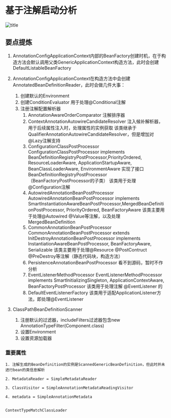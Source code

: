# 基于注解启动分析

![title](../../../image/review_AnnotationConfigApplicationContext继承树.png)

## 要点提炼

1. AnnotationConfigApplicationContext内部的BeanFactory创建时机，在于构造方法会默认调用父类GenericApplicationContext构造方法，此时会创建DefaultListableBeanFactory

2. AnnotationConfigApplicationContext在构造方法中会创建AnnotatedBeanDefinitionReader，此时会做几件大事：
    1. 创建默认的Environment
    2. 创建ConditionEvaluator 用于处理@Conditional注解
    3. 注册注解配置解析器
        1. AnnotationAwareOrderComparator
            注解排序器
        2. ContextAnnotationAutowireCandidateResolver
            注入候补解析器，用于后续属性注入时，处理属性的实例获取
            该类继承于QualifierAnnotationAutowireCandidateResolver，但是增加对@Lazy注解支持
        3. ConfigurationClassPostProcessor
            ConfigurationClassPostProcessor implements BeanDefinitionRegistryPostProcessor,PriorityOrdered, ResourceLoaderAware, ApplicationStartupAware, BeanClassLoaderAware, EnvironmentAware
            实现了接口BeanDefinitionRegistryPostProcessor（BeanFactoryPostProcessor的子类）
            该类用于处理@Configuration注解
        4. AutowiredAnnotationBeanPostProcessor
            AutowiredAnnotationBeanPostProcessor implements SmartInstantiationAwareBeanPostProcessor,MergedBeanDefinitionPostProcessor, PriorityOrdered, BeanFactoryAware
            该类主要用于处理@Autowired @Value等注解，以及处理MergedBeanDefinition
        5. CommonAnnotationBeanPostProcessor
             CommonAnnotationBeanPostProcessor extends InitDestroyAnnotationBeanPostProcessor implements InstantiationAwareBeanPostProcessor, BeanFactoryAware, Serializable
             该类主要用于处理@Resource @PostContruct @PreDestroy等注解（静态代码块，构造方法）
        6. PersistenceAnnotationBeanPostProcessor
            看不到源码，暂时不作分析
        7. EventListenerMethodProcessor
            EventListenerMethodProcessor implements SmartInitializingSingleton, ApplicationContextAware, BeanFactoryPostProcessor
            该类用于处理注解 @EventListener 的
        8. DefaultEventListenerFactory
            该类用于适配ApplicationListener方法，即处理@EventListener

3. ClassPathBeanDefinitionScanner
    1. 注册默认的过滤器，includeFilters过滤器包含new AnnotationTypeFilter(Component.class)
    2. 设置Environment
    3. 设置资源加载器


### 重要属性

    1. 注解生成的BeanDefinition的实例是ScannedGenericBeanDefinition，但此时并未进行bean的类信息解析

    2. MetadataReader = SimpleMetadataReader

    3. ClassVisitor = SimpleAnnotationMetadataReadingVisitor

    4. metadata = SimpleAnnotationMetadata


    ContextTypeMatchClassLoader